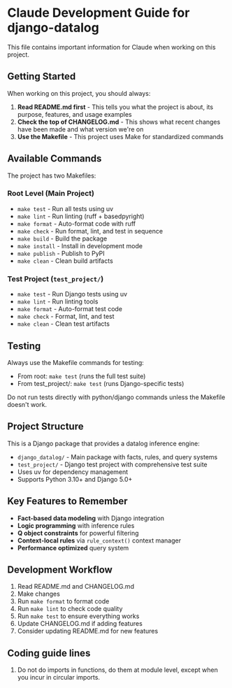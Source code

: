 # Claude Development Guide for django-datalog

This file contains important information for Claude when working on this project.

## Getting Started

When working on this project, you should always:

1. **Read README.md first** - This tells you what the project is about, its purpose, features, and usage examples
2. **Check the top of CHANGELOG.md** - This shows what recent changes have been made and what version we're on
3. **Use the Makefile** - This project uses Make for standardized commands

## Available Commands

The project has two Makefiles:

### Root Level (Main Project)
- `make test` - Run all tests using uv
- `make lint` - Run linting (ruff + basedpyright)  
- `make format` - Auto-format code with ruff
- `make check` - Run format, lint, and test in sequence
- `make build` - Build the package
- `make install` - Install in development mode
- `make publish` - Publish to PyPI
- `make clean` - Clean build artifacts

### Test Project (`test_project/`)
- `make test` - Run Django tests using uv
- `make lint` - Run linting tools
- `make format` - Auto-format test code
- `make check` - Format, lint, and test
- `make clean` - Clean test artifacts

## Testing

Always use the Makefile commands for testing:
- From root: `make test` (runs the full test suite)
- From test_project/: `make test` (runs Django-specific tests)

Do not run tests directly with python/django commands unless the Makefile doesn't work.

## Project Structure

This is a Django package that provides a datalog inference engine:
- `django_datalog/` - Main package with facts, rules, and query systems
- `test_project/` - Django test project with comprehensive test suite
- Uses uv for dependency management
- Supports Python 3.10+ and Django 5.0+

## Key Features to Remember

- **Fact-based data modeling** with Django integration
- **Logic programming** with inference rules
- **Q object constraints** for powerful filtering
- **Context-local rules** via `rule_context()` context manager
- **Performance optimized** query system

## Development Workflow

1. Read README.md and CHANGELOG.md
2. Make changes
3. Run `make format` to format code
4. Run `make lint` to check code quality
5. Run `make test` to ensure everything works
6. Update CHANGELOG.md if adding features
7. Consider updating README.md for new features

## Coding guide lines

1. Do not do imports in functions, do them at module level, except when you incur in circular imports. 
